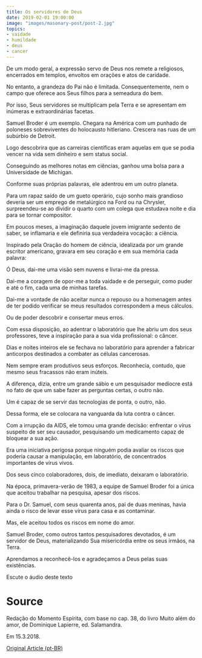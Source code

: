 ```yaml
---
title: Os servidores de Deus
date: 2019-02-01 19:00:00
image: "images/masonary-post/post-2.jpg"
topics: 
- vaidade
- humildade
- deus
- cancer
---
```


De um modo geral, a expressão servo de Deus nos remete a religiosos, encerrados
em templos, envoltos em orações e atos de caridade.

No entanto, a grandeza do Pai não é limitada. Consequentemente, nem o campo que
oferece aos Seus filhos para a semeadura do bem.

Por isso, Seus servidores se multiplicam pela Terra e se apresentam em inúmeras
e extraordinárias facetas.

Samuel Broder é um exemplo. Chegara na América com um punhado de poloneses
sobreviventes do holocausto hitleriano. Crescera nas ruas de um subúrbio de
Detroit.

Logo descobrira que as carreiras científicas eram aquelas em que se podia
vencer na vida sem dinheiro e sem status social.

Conseguindo as melhores notas em ciências, ganhou uma bolsa para a Universidade
de Michigan.

Conforme suas próprias palavras, ele adentrou em um outro planeta.

Para um rapaz saído de um gueto operário, cujo sonho mais grandioso deveria ser
um emprego de metalúrgico na Ford ou na Chrysler, surpreendeu-se ao dividir o
quarto com um colega que estudava noite e dia para se tornar compositor.

Em poucos meses, a imaginação daquele jovem imigrante sedento de saber, se
inflamaria e ele definiria sua verdadeira vocação: a ciência.

Inspirado pela Oração do homem de ciência, idealizada por um grande escritor
americano, gravara em seu coração e em sua memória cada palavra:

Ó Deus, dai-me uma visão sem nuvens e livrai-me da pressa.

Dai-me a coragem de opor-me a toda vaidade e de perseguir, como puder e até o
fim, cada uma de minhas tarefas.

Dai-me a vontade de não aceitar nunca o repouso ou a homenagem antes de ter
podido verificar se meus resultados correspondem a meus cálculos.

Ou de poder descobrir e consertar meus erros.

Com essa disposição, ao adentrar o laboratório que lhe abriu um dos seus
professores, teve a inspiração para a sua vida profissional: o câncer.

Dias e noites inteiros ele se fechava no laboratório para aprender a fabricar
anticorpos destinados a combater as células cancerosas.

Nem sempre eram produtivos seus esforços. Reconhecia, contudo, que mesmo seus
fracassos não eram inúteis.

A diferença, dizia, entre um grande sábio e um pesquisador medíocre está no
fato de que um sabe fazer as perguntas certas, o outro não.

Um é capaz de se servir das tecnologias de ponta, o outro, não.

Dessa forma, ele se colocara na vanguarda da luta contra o câncer.

Com a irrupção da AIDS, ele tomou uma grande decisão: enfrentar o vírus
suspeito de ser seu causador, pesquisando um medicamento capaz de bloquear a
sua ação.

Era uma iniciativa perigosa porque ninguém podia avaliar os riscos que poderia
causar a manipulação, em laboratório, de concentrados importantes de vírus
vivos.

Dos seus cinco colaboradores, dois, de imediato, deixaram o laboratório.

Na época, primavera-verão de 1983, a equipe de Samuel Broder foi a única que
aceitou trabalhar na pesquisa, apesar dos riscos.

Para o Dr. Samuel, com seus quarenta anos, pai de duas meninas, havia ainda o
risco de levar esse vírus para casa e as contaminar.

Mas, ele aceitou todos os riscos em nome do amor.

Samuel Broder, como outros tantos pesquisadores devotados, é um servidor de
Deus, materializando Sua misericórdia entre os seus irmãos, na Terra.

Aprendamos a reconhecê-los e agradeçamos a Deus pelas suas existências.

Escute o áudio deste texto

# Source
Redação do Momento Espírita, com base no cap. 38,
do livro Muito além do amor, de Dominique Lapierre,
ed. Salamandra.

Em 15.3.2018.

[Original Article (pt-BR)](http://momento.com.br/pt/ler_texto.php?id=5370)
